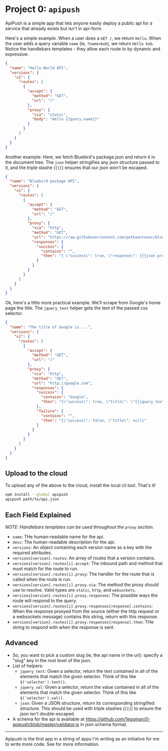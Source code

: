 Project 0: `apipush`
===

ApiPush is a simple app that lets anyone easily deploy a public api for a
service that already exists but isn't in api-form.

Here's a simple example. When a user does a `GET /`, we return `Hello`. When the
user adds a query variable `name` (ie, `?name=bob`), we return `Hello bob`.
Notice the handlebars templates - they allow each route to by dynamic and
expressive.
```json
{
  "name": "Hello World API",
  "versions": {
    "v1": {
      "routes": [
        {
          "accept": {
            "method": "GET",
            "url": "/"
          },
          "proxy": {
            "via": "static",
            "body": "Hello {{query.name}}"
          }
        }
      ]
    }
  }
}
```

Another example: Here, we fetch Bluebird's
package.json and return it in the document tree. The `json` helper stringifies
any json structure passed to it, and the triple stashe (`{{{`) ensures that our
json won't be escaped.
```json
{
  "name": "Bluebird package API",
  "versions": {
    "v1": {
      "routes": [
        {
          "accept": {
            "method": "GET",
            "url": "/"
          },
          "proxy": {
            "via": "http",
            "method": "GET",
            "url": "https://raw.githubusercontent.com/petkaantonov/bluebird/master/package.json",
            "responses": {
              "success": {
                "contains": "",
                "then": "{ \"success\": true, \"response\": {{{json proxy.body}}} }"
              }
            }
          }
        }
      ]
    }
  }
}
```

Ok, here's a little more practical example. We'll scrape from Google's home page
the title. The `jquery_text` helper gets the text of the passed css selector.
```json
{
  "name": "The title of Google is....",
  "versions": {
    "v1": {
      "routes": [
        {
          "accept": {
            "method": "GET",
            "url": "/"
          },
          "proxy": {
            "via": "http",
            "method": "GET",
            "url": "http://google.com",
            "responses": {
              "success": {
                "contains": "Google",
                "then": "{\"success\": true, \"title\": \"{{jquery_text 'title'}}\"}"
              },
              "failure": {
                "contains": "",
                "then": "{\"success\": false, \"title\": null}"
              }
            }
          }
        }
      ]
    }
  }
}
```

Upload to the cloud
---
To upload any of the above to the cloud, install the local cli tool. That's it!
```bash
npm install --global apipush
apipush path/to/api.json
```

Each Field Explained
---
*NOTE: Handlebars templates can be used throughout the `proxy` section.*
- `name`: THe human-readable name for the api.
- `desc`: The human-readable description for the api.
- `versions`: An object containing each version name as a key with the required
  attributes.
- `versions[version].routes`: An array of routes that a version contains.
- `versions[version].routes[i].accept`: The inbound path and method that must
  match for the route to run.
- `versions[version].routes[i].proxy`: The handler for the route that is called
  when the route is run.
- `versions[version].routes[i].proxy.via`: The method the proxy should use to
  resolve. Valid types are `static`, `http`, and `websockets`.
- `versions[version].routes[i].proxy.responses`: The possible ways the route
  will respond to the query.
- `versions[version].routes[i].proxy.responses[response].contains`: When the
  response proxyed from the source (either the http request or a websockets
  message) contains this string, return with this response.
- `versions[version].routes[i].proxy.responses[response].then`: THe string to
  respond with when the response is sent.

Advanced
---
- So, you want to pick a custom slug (ie, the api name in the url): specify a "slug" key in the root level of the json.
- List of helpers:
  - `jquery_text`: Given a selector, return the text contained in all of the elements that match the given selector. Think of this like `$('selector').text()`.
  - `jquery_val`: Given a selector, return the value contained in all of the elements that match the given selector. Think of this like `$('selector').val()`.
  - `json`: Given a JSON structure, return its corresponding stringified structure. This should be used with triple stashes (`{{{`) to ensure the json isn't double-escaped.
- A schema for the api is available at <https://github.com/1egoman/0-apipush/blob/master/validator.js> in json schema format. 

-----------------

Apipush is the first app in a string of apps I'm writing as an initiative for me
to write more code. See <medium> for more information.
